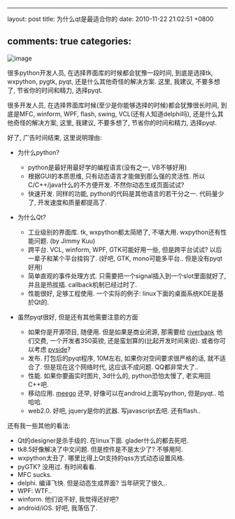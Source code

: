 
---
layout: post
title: 为什么qt是最适合你的
date: 2010-11-22 21:02:51 +0800

comments: true
categories: 
---

![image](http://cdn.softsailor.com/wp-content/uploads/2010/09/Qt-.png)

很多python开发人员, 在选择界面库的时候都会犹豫一段时间, 到底是选择tk,
wxpython, pygtk, pyqt, 还是什么其他奇怪的解决方案. 这里, 我建议,
不要多想了, 节省你的时间和精力, 选择pyqt.

很多开发人员, 在选择界面库时候(至少是你能够选择的时候)都会犹豫很长时间,
到底是MFC, winform, WPF, flash, swing, VCL(还有人知道delphi吗),
还是什么其他奇怪的解决方案, 这里, 我建议, 不要多想了,
节省你的时间和精力, 选择pyqt.

好了, 广告时间结束, 这里说明理由:

-   为什么python?

    -   python是最好用最好学的编程语言(没有之一, VB不够好用)
    -   根据GUI的本质思维, 只有动态语言才能做到那么强的灵活性.
        所以C/C++/java什么的不方便开发. 不然你动态生成页面试试?
    -   快速开发. 同样的功能, python的代码是其他语言的若干分之一.
        代码量少了, 开发速度和质量都提高了.

-   为什么Qt?

    -   工业级别的界面库. tk, wxpython都太简陋了, 不堪大用.
        wxpython还有性能问题. (by Jimmy Kuu)
    -   跨平台. VCL, winform, WPF, GTK可能好用一些, 但是跨平台试试?
        以后一辈子和某个平台挂钩了. (好吧, GTK, mono可能多平台..
        但是没有pyqt好用)
    -   简单直观的事件处理方式.
        只需要把一个signal插入到一个slot里面就好了, 并且是热拔插.
        callback机制已经过时了.
    -   性能很好, 足够工程使用. 一个实际的例子:
        linux下面的桌面系统KDE是基於Qt的.

-   虽然pyqt很好, 但是还有其他需要注意的方面

    -   如果你是开源项目, 随便用. 但是如果是商业闭源, 那需要给
        [riverbank](http://www.riverbankcomputing.co.uk/news) 他们交费,
        一个开发者350英镑, 还是蛮划算的(比起开发时间来说).
        或者你可以考虑 [pyside](http://www.pyside.org)?
    -   发布. 打包后的pyqt程序, 10M左右, 如果你对空间要求很严格的话,
        就不适合了. 但是现在这个网络时代, 这应该不成问题. QQ都非常大了..
    -   性能. 如果你要画实时图片, 3d什么的, python恐怕太慢了,
        老实用回C++吧.
    -   移动应用. [meego](http://meego.com/) 还早,
        好像可以在android上面写python, 但是pyqt.. 哈哈哈.
    -   web2.0. 好吧, jquery是你的武器. 写javascript去吧. 还有flash..

还有我一些其他的看法:

-   Qt的designer是杀手级的. 在linux下面. glader什么的都去死吧.
-   tk8.5好像解决了中文问题. 但是控件是不是太少了? 不够用阿.
-   wxpython太丑了. 哪里比得上Qt支持的qss方式动态设置风格.
-   pyGTK? 没用过. 有时间看看.
-   MFC sucks.
-   delphi. 编译飞快. 但是动态生成界面? 当年研究了很久..
-   WPF: WTF..
-   winform. 他们说不好, 我觉得还好吧?
-   android/iOS. 好吧, 我落伍了.
